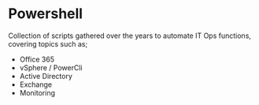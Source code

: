 Powershell
==========
Collection of scripts gathered over the years to automate IT Ops functions, covering topics such as;
- Office 365
- vSphere / PowerCli
- Active Directory
- Exchange
- Monitoring

